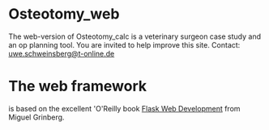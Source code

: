 Osteotomy_web
=============
The web-version of Osteotomy_calc is a veterinary surgeon case study and an op planning tool. You are invited to help improve this site. Contact: uwe.schweinsberg@t-online.de

The web framework
=================
is based on the excellent 'O'Reilly book [Flask Web Development](http://www.flaskbook.com) from Miguel Grinberg.

